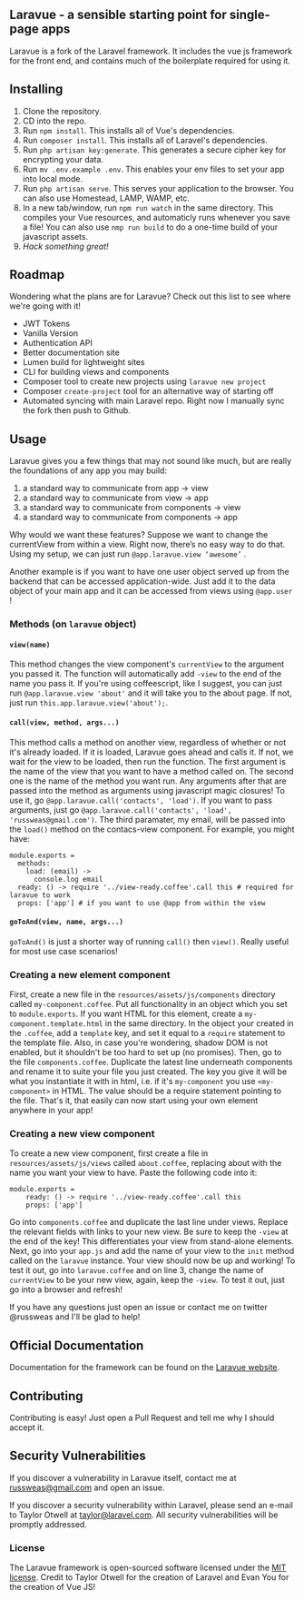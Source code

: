 ## Laravue - a sensible starting point for single-page apps

Laravue is a fork of the Laravel framework. It includes the vue js
framework for the front end, and contains much of the boilerplate
required for using it.

## Installing

1. Clone the repository.
2. CD into the repo.
3. Run `npm install`. This installs all of Vue's dependencies.
4. Run `composer install`. This installs all of Laravel's dependencies.
5. Run `php artisan key:generate`. This generates a secure cipher key for encrypting your data.
6. Run `mv .env.example .env`. This enables your env files to set your app into local mode.
5. Run `php artisan serve`. This serves your application to the browser. You can also use Homestead, LAMP, WAMP, etc.
6. In a new tab/window, run `npm run watch` in the same directory. This compiles your Vue resources, and automaticly runs whenever you save a file! You can also use `nmp run build` to do a one-time build of your javascript assets.
7. *Hack something great!*

## Roadmap

Wondering what the plans are for Laravue? Check out this list to see where we're going with it!

- JWT Tokens
- Vanilla Version
- Authentication API
- Better documentation site
- Lumen build for lightweight sites
- CLI for building views and components
- Composer tool to create new projects using `laravue new project`
- Composer `create-project` tool for an alternative way of starting off
- Automated syncing with main Laravel repo. Right now I manually sync the fork then push to Github.


## Usage
Laravue gives you a few things that may not sound like much, but are really the foundations of any app you may build:

1. a standard way to communicate from app -> view
2. a standard way to communicate from view -> app
3. a standard way to communicate from components -> view
4. a standard way to communicate from components -> app

Why would we want these features? Suppose we want to change the currentView from within a view. Right now, there’s no easy way to do that. Using my setup, we can just run `@app.laravue.view ‘awesome’` .

Another example is if you want to have one user object served up from the backend that can be accessed application-wide. Just add it to the data object of your main app and it can be accessed from views using `@app.user` !

### Methods (on `laravue` object)
#### `view(name)`
This method changes the view component's `currentView` to the argument you passed it. The function will automatically add `-view` to the end of the name you pass it. If you're using coffeescript, like I suggest, you can just run `@app.laravue.view 'about'` and it will take you to the about page. If not, just run `this.app.laravue.view('about');`.

#### `call(view, method, args...)`
This method calls a method on another view, regardless of whether or not it's already loaded. If it is loaded, Laravue goes ahead and calls it. If not, we wait for the view to be loaded, then run the function. The first argument is the name of the view that you want to have a method called on. The second one is the name of the method you want run. Any arguments after that are passed into the method as arguments using javascript magic closures! To use it, go `@app.laravue.call('contacts', 'load')`. If you want to pass arguments, just go `@app.laravue.call('contacts', 'load', 'russweas@gmail.com')`. The third paramater, my email, will be passed into the `load()` method on the contacs-view component. For example, you might have:
```
module.exports =
  methods:
    load: (email) ->
      console.log email
  ready: () -> require '../view-ready.coffee'.call this # required for laravue to work
  props: ['app'] # if you want to use @app from within the view
```
#### `goToAnd(view, name, args...)`
`goToAnd()` is just a shorter way of running `call()` then `view()`. Really useful for most use case scenarios!

### Creating a new element component
First, create a new file in the `resources/assets/js/components` directory called `my-component.coffee`. Put all functionality in an object which you set to `module.exports`. If you want HTML for this element, create a `my-component.template.html` in the same directory. In the object your created in the `.coffee`, add a `template` key, and set it equal to a `require` statement to the template file. Also, in case you're wondering, shadow DOM is not enabled, but it shouldn't be too hard to set up (no promises). Then, go to the file `components.coffee`. Duplicate the latest line underneath components and rename it to suite your file you just created. The key you give it will be what you instantiate it with in html, i.e. if it's `my-component` you use `<my-component>` in HTML. The value should be a require statement pointing to the file. That's it, that easily can now start using your own element anywhere in your app!

### Creating a new view component
To create a new view component, first create a file in `resources/assets/js/views` called `about.coffee`, replacing about with the name you want your view to have. Paste the following code into it:
```
module.exports =
    ready: () -> require '../view-ready.coffee'.call this
    props: ['app']
```
Go into `components.coffee` and duplicate the last line under views. Replace the relevant fields with links to your new view. Be sure to keep the `-view` at the end of the key! This differentiates your view from stand-alone elements. Next, go into your `app.js` and add the name of your view to the `init` method called on the `laravue` instance. Your view should now be up and working! To test it out, go into `laravue.coffee` and on line 3, change the name of `currentView` to be your new view, again, keep the `-view`. To test it out, just go into a browser and refresh!

If you have any questions just open an issue or contact me on twitter @russweas and I'll be glad to help!
## Official Documentation

Documentation for the framework can be found on the [Laravue website](http://laravue.github.io/docs).

## Contributing

Contributing is easy! Just open a Pull Request and tell me why I should accept it.

## Security Vulnerabilities

If you discover a vulnerability in Laravue itself, contact me at russweas@gmail.com and open an issue.

If you discover a security vulnerability within Laravel, please send an e-mail to Taylor Otwell at taylor@laravel.com. All security vulnerabilities will be promptly addressed.

### License

The Laravue framework is open-sourced software licensed under the [MIT license](http://opensource.org/licenses/MIT).
Credit to Taylor Otwell for the creation of Laravel and Evan You for the creation of Vue JS!
